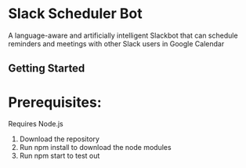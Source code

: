 # Slack Scheduler Bot

A language-aware and artificially intelligent Slackbot that can schedule reminders and meetings with other Slack users in Google Calendar


## Getting Started
# Prerequisites:

Requires Node.js

1. Download the repository
2. Run npm install to download the node modules
3. Run npm start to test out
